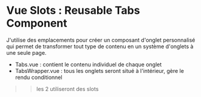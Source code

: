 # Vue Slots : Reusable Tabs Component

J'utilise des emplacements pour créer un composant d'onglet personnalisé qui permet de transformer tout type de contenu en un système d'onglets à une seule page.

- Tabs.vue : contient le contenu individuel de chaque onglet
- TabsWrapper.vue : tous les onglets seront situé à l'intérieur, gère le rendu conditionnel

>> les 2 utiliseront des slots
